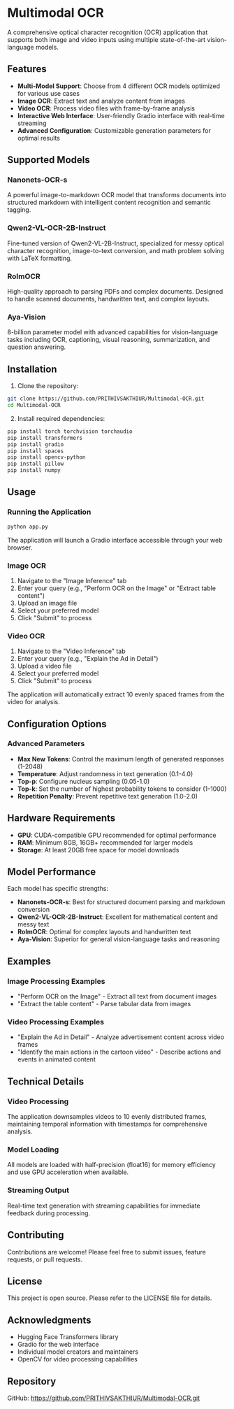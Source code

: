 # **Multimodal OCR**

A comprehensive optical character recognition (OCR) application that supports both image and video inputs using multiple state-of-the-art vision-language models.

## Features

- **Multi-Model Support**: Choose from 4 different OCR models optimized for various use cases
- **Image OCR**: Extract text and analyze content from images
- **Video OCR**: Process video files with frame-by-frame analysis
- **Interactive Web Interface**: User-friendly Gradio interface with real-time streaming
- **Advanced Configuration**: Customizable generation parameters for optimal results

## Supported Models

### Nanonets-OCR-s
A powerful image-to-markdown OCR model that transforms documents into structured markdown with intelligent content recognition and semantic tagging.

### Qwen2-VL-OCR-2B-Instruct
Fine-tuned version of Qwen2-VL-2B-Instruct, specialized for messy optical character recognition, image-to-text conversion, and math problem solving with LaTeX formatting.

### RolmOCR
High-quality approach to parsing PDFs and complex documents. Designed to handle scanned documents, handwritten text, and complex layouts.

### Aya-Vision
8-billion parameter model with advanced capabilities for vision-language tasks including OCR, captioning, visual reasoning, summarization, and question answering.

## Installation

1. Clone the repository:
```bash
git clone https://github.com/PRITHIVSAKTHIUR/Multimodal-OCR.git
cd Multimodal-OCR
```

2. Install required dependencies:
```bash
pip install torch torchvision torchaudio
pip install transformers
pip install gradio
pip install spaces
pip install opencv-python
pip install pillow
pip install numpy
```

## Usage

### Running the Application

```bash
python app.py
```

The application will launch a Gradio interface accessible through your web browser.

### Image OCR

1. Navigate to the "Image Inference" tab
2. Enter your query (e.g., "Perform OCR on the Image" or "Extract table content")
3. Upload an image file
4. Select your preferred model
5. Click "Submit" to process

### Video OCR

1. Navigate to the "Video Inference" tab
2. Enter your query (e.g., "Explain the Ad in Detail")
3. Upload a video file
4. Select your preferred model
5. Click "Submit" to process

The application will automatically extract 10 evenly spaced frames from the video for analysis.

## Configuration Options

### Advanced Parameters

- **Max New Tokens**: Control the maximum length of generated responses (1-2048)
- **Temperature**: Adjust randomness in text generation (0.1-4.0)
- **Top-p**: Configure nucleus sampling (0.05-1.0)
- **Top-k**: Set the number of highest probability tokens to consider (1-1000)
- **Repetition Penalty**: Prevent repetitive text generation (1.0-2.0)

## Hardware Requirements

- **GPU**: CUDA-compatible GPU recommended for optimal performance
- **RAM**: Minimum 8GB, 16GB+ recommended for larger models
- **Storage**: At least 20GB free space for model downloads

## Model Performance

Each model has specific strengths:

- **Nanonets-OCR-s**: Best for structured document parsing and markdown conversion
- **Qwen2-VL-OCR-2B-Instruct**: Excellent for mathematical content and messy text
- **RolmOCR**: Optimal for complex layouts and handwritten text
- **Aya-Vision**: Superior for general vision-language tasks and reasoning

## Examples

### Image Processing Examples
- "Perform OCR on the Image" - Extract all text from document images
- "Extract the table content" - Parse tabular data from images

### Video Processing Examples
- "Explain the Ad in Detail" - Analyze advertisement content across video frames
- "Identify the main actions in the cartoon video" - Describe actions and events in animated content

## Technical Details

### Video Processing
The application downsamples videos to 10 evenly distributed frames, maintaining temporal information with timestamps for comprehensive analysis.

### Model Loading
All models are loaded with half-precision (float16) for memory efficiency and use GPU acceleration when available.

### Streaming Output
Real-time text generation with streaming capabilities for immediate feedback during processing.

## Contributing

Contributions are welcome! Please feel free to submit issues, feature requests, or pull requests.

## License

This project is open source. Please refer to the LICENSE file for details.

## Acknowledgments

- Hugging Face Transformers library
- Gradio for the web interface
- Individual model creators and maintainers
- OpenCV for video processing capabilities

## Repository

GitHub: https://github.com/PRITHIVSAKTHIUR/Multimodal-OCR.git
